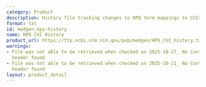 ```yaml
---
category: Product
description: History file tracking changes to HPO term mappings to CUIs
format: txt
id: medgen.hpo-history
name: HPO CUI History
product_url: https://ftp.ncbi.nlm.nih.gov/pub/medgen/HPO_CUI_history.txt
warnings:
- File was not able to be retrieved when checked on 2025-10-27_ No Content-Length
  header found
- File was not able to be retrieved when checked on 2025-10-21_ No Content-Length
  header found
layout: product_detail
---
```

